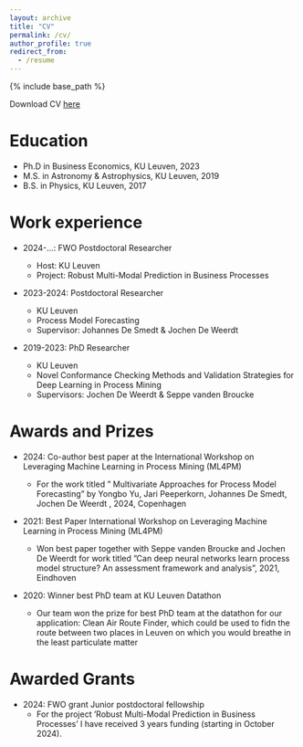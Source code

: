 ```yaml
---
layout: archive
title: "CV"
permalink: /cv/
author_profile: true
redirect_from:
  - /resume
---
```


{% include base_path %}

Download CV [here](https://jaripeeperkorn.github.io/files/CV.pdf)


Education
======
* Ph.D in Business Economics, KU Leuven, 2023 
* M.S. in Astronomy & Astrophysics, KU Leuven, 2019
* B.S. in Physics, KU Leuven, 2017

Work experience
======
* 2024-...: FWO Postdoctoral Researcher
  * Host: KU Leuven
  * Project: Robust Multi-Modal Prediction in Business Processes  

* 2023-2024: Postdoctoral Researcher
  * KU Leuven
  * Process Model Forecasting
  * Supervisor: Johannes De Smedt & Jochen De Weerdt

* 2019-2023: PhD Researcher
  * KU Leuven
  * Novel Conformance Checking Methods and Validation Strategies for Deep Learning in Process Mining
  * Supervisors: Jochen De Weerdt & Seppe vanden Broucke

Awards and Prizes
======
* 2024: Co-author best paper at the International Workshop on Leveraging Machine Learning in Process Mining (ML4PM)  
  * For the work titled ” Multivariate Approaches for Process Model Forecasting” by Yongbo Yu, Jari Peeperkorn, Johannes De Smedt, Jochen De Weerdt , 2024, Copenhagen

* 2021: Best Paper International Workshop on Leveraging Machine Learning in Process Mining (ML4PM)
  * Won best paper together with Seppe vanden Broucke and Jochen De Weerdt for work titled ”Can deep neural networks learn process model structure? An assessment framework and analysis”, 2021, Eindhoven

* 2020: Winner best PhD team at KU Leuven Datathon 
  * Our team won the prize for best PhD team at the datathon for our application: Clean Air Route Finder, which could be used to fidn the route between two places in Leuven on which you would breathe in the least particulate matter

Awarded Grants
======
* 2024: FWO grant Junior postdoctoral fellowship
  * For the project ’Robust Multi-Modal Prediction in Business Processes’ I have received 3 years funding (starting in October 2024).
